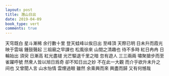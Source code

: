 ```yaml
---
layout: post
title: 潛山日出
date: 2019-04-09
book_type: vert
comments: true
---
```




天穹既白 星斗漸稀 余行數十里 登天蛙峰以俟日出 至峰頂 天際已明 日未升而霞光映于雲端 鍾鼓聲起 三祖廟之早課也 松風徐來 山間之清趣也 待不多時 紅日冉冉 日輪始出 須臾 日漸高 紅光盡褪 光芒驅退千里之暗 忽有遊人 三三兩兩 嘯聚搶步而至 雀躍呼號 然衆人皆以旭日爲奇 卻不知日出之妙 不在此一大觀 而介乎欲升未升之间也 又曾聞人言 山水怡情 雲煙過眼 雖然 余乘興而來 興盡而歸 又有何憾哉